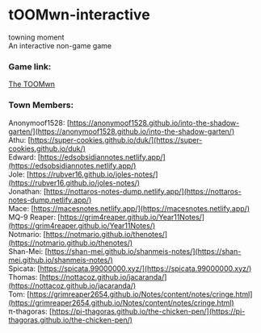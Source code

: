 # tOOMwn-interactive
towning moment  
An interactive non-game game

### Game link:  
[The TOOMwn](https://the-toomwn.github.io/town-interactive/)

### Town Members:  
Anonymoof1528: [https://anonymoof1528.github.io/into-the-shadow-garten/](https://anonymoof1528.github.io/into-the-shadow-garten/)  
Athu: [https://super-cookies.github.io/duk/](https://super-cookies.github.io/duk/)  
Edward: [https://edsobsidiannotes.netlify.app/](https://edsobsidiannotes.netlify.app/)  
Jole: [https://rubver16.github.io/joles-notes/](https://rubver16.github.io/joles-notes/)  
Jonathan: [https://nottaros-notes-dump.netlify.app/](https://nottaros-notes-dump.netlify.app/)  
Mace: [https://macesnotes.netlify.app/](https://macesnotes.netlify.app/)  
MQ-9 Reaper: [https://grim4reaper.github.io/Year11Notes/](https://grim4reaper.github.io/Year11Notes/)  
Notmario: [https://notmario.github.io/thenotes/](https://notmario.github.io/thenotes/)  
Shan-Mei: [https://shan-mei.github.io/shanmeis-notes/](https://shan-mei.github.io/shanmeis-notes/)  
Spicata: [https://spicata.99000000.xyz/](https://spicata.99000000.xyz/)  
Thomas: [https://nottacoz.github.io/jacaranda/](https://nottacoz.github.io/jacaranda/)  
Tom: [https://grimreaper2654.github.io/Notes/content/notes/cringe.html](https://grimreaper2654.github.io/Notes/content/notes/cringe.html)  
π-thagoras: [https://pi-thagoras.github.io/the-chicken-pen/](https://pi-thagoras.github.io/the-chicken-pen/)  
